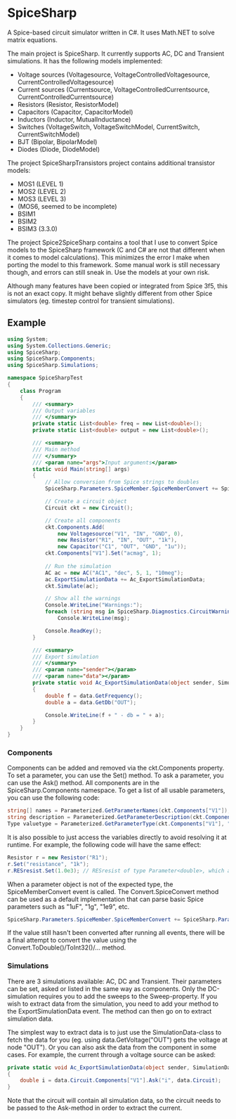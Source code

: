 # SpiceSharp
A Spice-based circuit simulator written in C#. It uses Math.NET to solve matrix equations.

The main project is SpiceSharp. It currently supports AC, DC and Transient simulations. It has the following models implemented:
* Voltage sources (Voltagesource, VoltageControlledVoltagesource, CurrentControlledVoltagesource)
* Current sources (Currentsource, VoltageControlledCurrentsource, CurrentControlledCurrentsource)
* Resistors (Resistor, ResistorModel)
* Capacitors (Capacitor, CapacitorModel)
* Inductors (Inductor, MutualInductance)
* Switches (VoltageSwitch, VoltageSwitchModel, CurrentSwitch, CurrentSwitchModel)
* BJT (Bipolar, BipolarModel)
* Diodes (Diode, DiodeModel)

The project SpiceSharpTransistors project contains additional transistor models:
* MOS1 (LEVEL 1)
* MOS2 (LEVEL 2)
* MOS3 (LEVEL 3)
* (MOS6, seemed to be incomplete)
* BSIM1
* BSIM2
* BSIM3 (3.3.0)

The project Spice2SpiceSharp contains a tool that I use to convert Spice models to the SpiceSharp framework (C and C# are not that different when it comes to model calculations). This minimizes the error I make when porting the model to this framework. Some manual work is still necessary though, and errors can still sneak in. Use the models at your own risk.

Although many features have been copied or integrated from Spice 3f5, this is not an exact copy. It might behave slightly different from other Spice simulators (eg. timestep control for transient simulations).

## Example
```C#
using System;
using System.Collections.Generic;
using SpiceSharp;
using SpiceSharp.Components;
using SpiceSharp.Simulations;

namespace SpiceSharpTest
{
    class Program
    {
        /// <summary>
        /// Output variables
        /// </summary>
        private static List<double> freq = new List<double>();
        private static List<double> output = new List<double>();

        /// <summary>
        /// Main method
        /// </summary>
        /// <param name="args">Input arguments</param>
        static void Main(string[] args)
        {
            // Allow conversion from Spice strings to doubles
            SpiceSharp.Parameters.SpiceMember.SpiceMemberConvert += SpiceSharp.Parameters.Converter.SpiceConvert;

            // Create a circuit object
            Circuit ckt = new Circuit();

            // Create all components
            ckt.Components.Add(
                new Voltagesource("V1", "IN", "GND", 0),
                new Resistor("R1", "IN", "OUT", "1k"),
                new Capacitor("C1", "OUT", "GND", "1u"));
            ckt.Components["V1"].Set("acmag", 1);
            
            // Run the simulation
            AC ac = new AC("AC1", "dec", 5, 1, "10meg");
            ac.ExportSimulationData += Ac_ExportSimulationData;
            ckt.Simulate(ac);

            // Show all the warnings
            Console.WriteLine("Warnings:");
            foreach (string msg in SpiceSharp.Diagnostics.CircuitWarning.Warnings)
                Console.WriteLine(msg);

            Console.ReadKey();
        }

        /// <summary>
        /// Export simulation
        /// </summary>
        /// <param name="sender"></param>
        /// <param name="data"></param>
        private static void Ac_ExportSimulationData(object sender, SimulationData data)
        {
            double f = data.GetFrequency();
            double a = data.GetDb("OUT");

            Console.WriteLine(f + " - db = " + a);
        }
    }
}
```

### Components
Components can be added and removed via the ckt.Components property. To set a parameter, you can use the Set() method. To ask a parameter, you can use the Ask() method. All components are in the SpiceSharp.Components namespace.
To get a list of all usable parameters, you can use the following code:
```C#
string[] names = Parameterized.GetParameterNames(ckt.Components["V1"]);
string description = Parameterized.GetParameterDescription(ckt.Components["V1"], "acmag");
Type valuetype = Parameterized.GetParameterType(ckt.Components["V1"], "acmag");
```

It is also possible to just access the variables directly to avoid resolving it at runtime. For example, the following code will have the same effect:
```C#
Resistor r = new Resistor("R1");
r.Set("resistance", "1k");
r.RESresist.Set(1.0e3); // RESresist of type Parameter<double>, which also keeps track whether or not the variable is set by the user
```

When a parameter object is not of the expected type, the SpiceMemberConvert event is called. The Convert.SpiceConvert method can be used as a default implementation that can parse basic Spice parameters such as "1uF", "1g", "1e9", etc. 
```C#
SpiceSharp.Parameters.SpiceMember.SpiceMemberConvert += SpiceSharp.Parameters.Converter.SpiceConvert;
```
If the value still hasn't been converted after running all events, there will be a final attempt to convert the value using the Convert.ToDouble()/ToInt32()/... method.

### Simulations
There are 3 simulations available: AC, DC and Transient. Their parameters can be set, asked or listed in the same way as components. Only the DC-simulation requires you to add the sweeps to the Sweep-property.
If you wish to extract data from the simulation, you need to add your method to the ExportSimulationData event. The method can then go on to extract simulation data.

The simplest way to extract data is to just use the SimulationData-class to fetch the data for you (eg. using data.GetVoltage("OUT") gets the voltage at node "OUT"). Or you can also ask the data from the component in some cases. For example, the current through a voltage source can be asked:
```C#
private static void Ac_ExportSimulationData(object sender, SimulationData data)
{
    double i = data.Circuit.Components["V1"].Ask("i", data.Circuit);
}
```
Note that the circuit will contain all simulation data, so the circuit needs to be passed to the Ask-method in order to extract the current.
